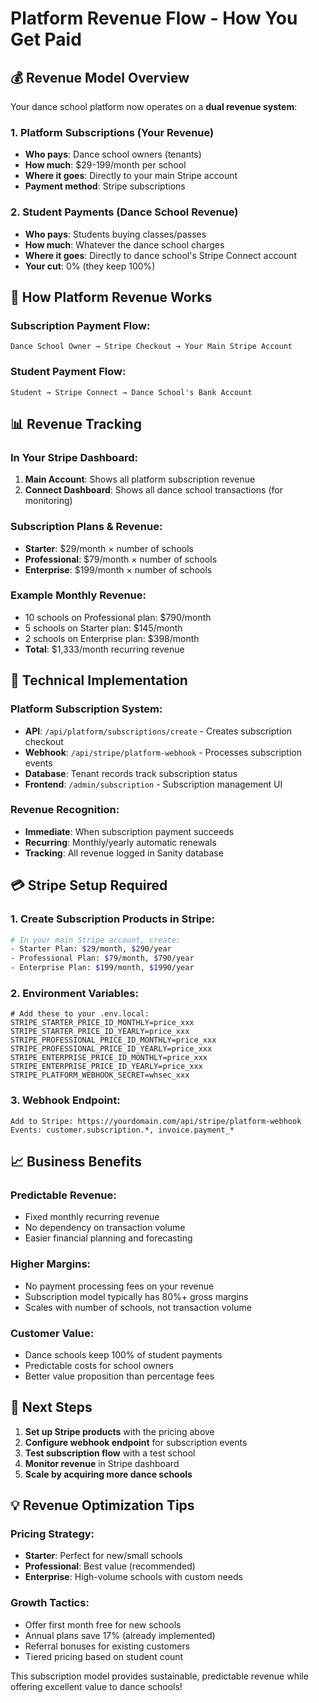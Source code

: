 # Platform Revenue Flow - How You Get Paid

## 💰 **Revenue Model Overview**

Your dance school platform now operates on a **dual revenue system**:

### 1. **Platform Subscriptions** (Your Revenue)
- **Who pays**: Dance school owners (tenants)
- **How much**: $29-199/month per school
- **Where it goes**: Directly to your main Stripe account
- **Payment method**: Stripe subscriptions

### 2. **Student Payments** (Dance School Revenue)
- **Who pays**: Students buying classes/passes
- **How much**: Whatever the dance school charges
- **Where it goes**: Directly to dance school's Stripe Connect account
- **Your cut**: 0% (they keep 100%)

## 🏦 **How Platform Revenue Works**

### **Subscription Payment Flow:**
```
Dance School Owner → Stripe Checkout → Your Main Stripe Account
```

### **Student Payment Flow:**
```
Student → Stripe Connect → Dance School's Bank Account
```

## 📊 **Revenue Tracking**

### **In Your Stripe Dashboard:**
1. **Main Account**: Shows all platform subscription revenue
2. **Connect Dashboard**: Shows all dance school transactions (for monitoring)

### **Subscription Plans & Revenue:**
- **Starter**: $29/month × number of schools
- **Professional**: $79/month × number of schools  
- **Enterprise**: $199/month × number of schools

### **Example Monthly Revenue:**
- 10 schools on Professional plan: $790/month
- 5 schools on Starter plan: $145/month
- 2 schools on Enterprise plan: $398/month
- **Total**: $1,333/month recurring revenue

## 🔧 **Technical Implementation**

### **Platform Subscription System:**
- **API**: `/api/platform/subscriptions/create` - Creates subscription checkout
- **Webhook**: `/api/stripe/platform-webhook` - Processes subscription events
- **Database**: Tenant records track subscription status
- **Frontend**: `/admin/subscription` - Subscription management UI

### **Revenue Recognition:**
- **Immediate**: When subscription payment succeeds
- **Recurring**: Monthly/yearly automatic renewals
- **Tracking**: All revenue logged in Sanity database

## 💳 **Stripe Setup Required**

### **1. Create Subscription Products in Stripe:**
```bash
# In your main Stripe account, create:
- Starter Plan: $29/month, $290/year
- Professional Plan: $79/month, $790/year  
- Enterprise Plan: $199/month, $1990/year
```

### **2. Environment Variables:**
```env
# Add these to your .env.local:
STRIPE_STARTER_PRICE_ID_MONTHLY=price_xxx
STRIPE_STARTER_PRICE_ID_YEARLY=price_xxx
STRIPE_PROFESSIONAL_PRICE_ID_MONTHLY=price_xxx
STRIPE_PROFESSIONAL_PRICE_ID_YEARLY=price_xxx
STRIPE_ENTERPRISE_PRICE_ID_MONTHLY=price_xxx
STRIPE_ENTERPRISE_PRICE_ID_YEARLY=price_xxx
STRIPE_PLATFORM_WEBHOOK_SECRET=whsec_xxx
```

### **3. Webhook Endpoint:**
```
Add to Stripe: https://yourdomain.com/api/stripe/platform-webhook
Events: customer.subscription.*, invoice.payment_*
```

## 📈 **Business Benefits**

### **Predictable Revenue:**
- Fixed monthly recurring revenue
- No dependency on transaction volume
- Easier financial planning and forecasting

### **Higher Margins:**
- No payment processing fees on your revenue
- Subscription model typically has 80%+ gross margins
- Scales with number of schools, not transaction volume

### **Customer Value:**
- Dance schools keep 100% of student payments
- Predictable costs for school owners
- Better value proposition than percentage fees

## 🎯 **Next Steps**

1. **Set up Stripe products** with the pricing above
2. **Configure webhook endpoint** for subscription events
3. **Test subscription flow** with a test school
4. **Monitor revenue** in Stripe dashboard
5. **Scale by acquiring more dance schools**

## 💡 **Revenue Optimization Tips**

### **Pricing Strategy:**
- **Starter**: Perfect for new/small schools
- **Professional**: Best value (recommended)
- **Enterprise**: High-volume schools with custom needs

### **Growth Tactics:**
- Offer first month free for new schools
- Annual plans save 17% (already implemented)
- Referral bonuses for existing customers
- Tiered pricing based on student count

This subscription model provides sustainable, predictable revenue while offering excellent value to dance schools!
